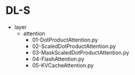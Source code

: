 # DL-S

+ layer
  + attention
    + 01-DotProductAttention.py
    + 02-ScaledDotProductAttention.py
    + 03-MaskScaledDotProductAttention.py
    + 04-FlashAttention.py
    + 05-KVCacheAttention.py

